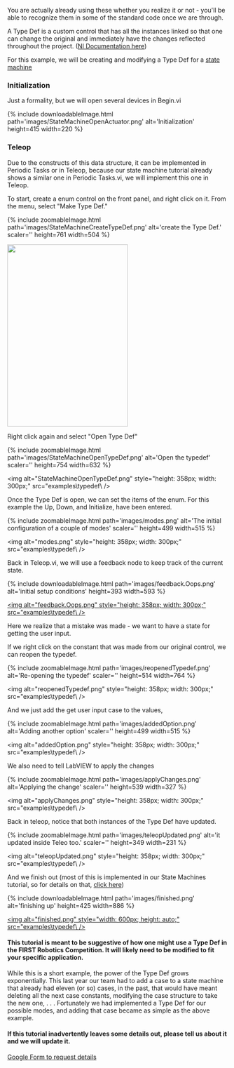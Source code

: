 
You are actually already using these whether you realize it or not - you'll be able to recognize them in some of the standard code once we are through.

A Type Def is a custom control that has all the instances linked so that one can change the original and immediately have the changes reflected throughout the project.&nbsp;([NI Documentation here](http://zone.ni.com/reference/en-XX/help/371361H-01/lvhowto/creating_type_defs/))

For this example, we will be creating and modifying a Type Def for a [state machine](/state-machine/)

### Initialization

Just a formality, but we will open several devices in Begin.vi

{% include downloadableImage.html path='images/StateMachineOpenActuator.png' alt='Initialization' height=415 width=220 %}

### Teleop

Due to the constructs of this data structure, it can be implemented in Periodic Tasks or in Teleop, because our state machine tutorial already shows a similar one in Periodic Tasks.vi, we will implement this one in Teleop.

To start, create a enum control on the front panel, and right click on it. From the menu, select "Make Type Def."

{% include zoomableImage.html path='images/StateMachineCreateTypeDef.png' alt='create the Type Def.' scaler='' height=761 width=504 %}

<img alt="" src="examples\typedef\StateMachineCreateTypeDef.png" style="height: 415px; width: 275px;" />

Right click again and select "Open Type Def"

{% include zoomableImage.html path='images/StateMachineOpenTypeDef.png' alt='Open the typedef' scaler='' height=754 width=632 %}

<img alt="StateMachineOpenTypeDef.png" style="height: 358px; width: 300px;" src="examples\typedef\ />

Once the Type Def is open, we can set the items of the enum. For this example the Up, Down, and Initialize, have been entered.

{% include zoomableImage.html path='images/modes.png' alt='The initial configuration of a couple of modes' scaler='' height=499 width=515 %}

<img alt="modes.png" style="height: 358px; width: 300px;" src="examples\typedef\ />

Back in Teleop.vi, we will use a feedback node to keep track of the current state.

{% include downloadableImage.html path='images/feedback.Oops.png' alt='initial setup conditions' height=393 width=593 %}

[<img alt="feedback.Oops.png" style="height: 358px; width: 300px;" src="examples\typedef\ />](https://docs.google.com/uc?export=download&id=0BwEBnEBtHotGaExHUDl0RTNENm8)

Here we realize that a mistake was made - we want to have a state for getting the user input.

If we right click on the constant that was made from our original control, we can reopen the typedef.

{% include zoomableImage.html path='images/reopenedTypedef.png' alt='Re-opening the typedef' scaler='' height=514 width=764 %}

<img alt="reopenedTypedef.png" style="height: 358px; width: 300px;" src="examples\typedef\ />

And we just add the get user input case to the values,

{% include zoomableImage.html path='images/addedOption.png' alt='Adding another option' scaler='' height=499 width=515 %}

<img alt="addedOption.png" style="height: 358px; width: 300px;" src="examples\typedef\ />

We also need to tell LabVIEW to apply the changes

{% include zoomableImage.html path='images/applyChanges.png' alt='Applying the change' scaler='' height=539 width=327 %}

<img alt="applyChanges.png" style="height: 358px; width: 300px;" src="examples\typedef\ />

Back in teleop, notice that both instances of the Type Def have updated.

{% include zoomableImage.html path='images/teleopUpdated.png' alt='it updated inside Teleo too.' scaler='' height=349 width=231 %}

<img alt="teleopUpdated.png" style="height: 358px; width: 300px;" src="examples\typedef\ />

And we finish out (most of this is implemented in our State Machines tutorial, so for details on that, [click here](/state-machine/))

{% include downloadableImage.html path='images/finished.png' alt='finishing up' height=425 width=886 %}

[<img alt="finished.png" style="width: 600px; height: auto;" src="examples\typedef\ />](https://docs.google.com/uc?export=download&id=0BwEBnEBtHotGQ1JRbVppYW9OVUU)

#### This tutorial is meant to be suggestive of how one might use a Type Def in the FIRST Robotics Competition. It will likely need to be modified to fit your specific application.

While this is a short example, the power of the Type Def grows exponentially. This last year our team had to add a case to a state machine that already had eleven (or so) cases, in the past, that would have meant deleting all the next case constants, modifying the case structure to take the new one, . . . Fortunately we had implemented a Type Def for our possible modes, and adding that case became as simple as the above example.

#### If this tutorial inadvertently leaves some details out, please tell us about it and we will update it.

[Google Form to request details](https://docs.google.com/forms/d/1IFFYDrJ7nq8cMuUK5Py9xQ8ztbp9hwLU4hM5a1MSkvs/viewform?usp=send_form)
